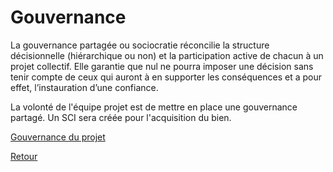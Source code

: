 # Gouvernance

La gouvernance partagée ou  sociocratie réconcilie la structure décisionnelle (hiérarchique ou non) et la participation active de chacun à un projet collectif. Elle garantie que nul ne pourra imposer une décision sans tenir compte de ceux qui auront à en supporter les conséquences et a pour effet, l’instauration d’une confiance.

La volonté de l'équipe projet est de mettre en place une gouvernance partagé.
Un SCI sera créée pour l'acquisition du bien.

[Gouvernance du projet](https://docs.google.com/drawings/d/113yHGx1sirbgi35Uu2hktwOfqdcsikXvMGtjCQWHQIM/edit)

[Retour](README.md)
